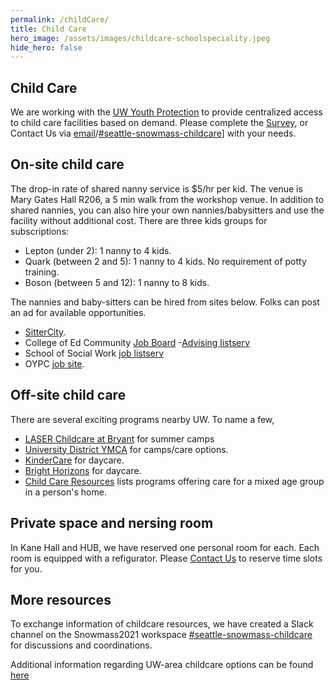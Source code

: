 ```yaml
---
permalink: /childCare/
title: Child Care
hero_image: /assets/images/childcare-schoolspeciality.jpeg
hide_hero: false
---
```


## Child Care

We are working with the [UW Youth Protection](https://www.washington.edu/youth/) to provide centralized access to child care facilities based on demand. Please complete the [Survey](https://forms.gle/erjFnaWbWVpYXJb69), or Contact Us via [email](mailto:snowmass-loc2022@uw.edu)/[#seattle-snowmass-childcare](https://snowmass2021.slack.com/archives/C03CMLBEJ0K)] with your needs.

## On-site child care

The drop-in rate of shared nanny service is $5/hr per kid. The venue is Mary Gates Hall R206, a 5 min walk from the workshop venue. In addition to shared nannies, you can also hire your own nannies/babysitters and use the facility without additional cost. There are three kids groups for subscriptions:
- Lepton (under 2): 1 nanny to 4 kids. 
- Quark (between 2 and 5): 1 nanny to 4 kids. No requirement of potty training.
- Boson (between 5 and 12): 1 nanny to 8 kids.

The nannies and baby-sitters can be hired from sites below. Folks can post an ad for available opportunities.
- [SitterCity](https://www.sittercity.com/uw).
- College of Ed Community [Job Board](https://sites.google.com/uw.edu/coejobs/home)
-[Advising listserv](http://mailman.u.washington.edu/mailman/listinfo/advisers)
- School of Social Work [job listserv](http://mailman13.u.washington.edu/mailman/listinfo/sswjobs)
- OYPC [job site](https://www.washington.edu/youth/youth-at-uw-events/summer-jobs-fair/).

## Off-site child care

There are several exciting programs nearby UW. To name a few,
- [LASER Childcare at Bryant](https://www.laserchildcare.org/sites/laser-at-bryant) for summer camps
- [University District YMCA](https://www.seattleymca.org/locations/university-family-ymca) for camps/care options.
- [KinderCare](https://www.kindercare.com/our-centers/seattle/wa/301786) for daycare.
- [Bright Horizons](https://child-care-preschool.brighthorizons.com/wa/seattle/uvillage) for daycare.
- [Child Care Resources](https://www.childcare.org/family-services/) lists programs offering care for a mixed age group in a person's home.

## Private space and nersing room

In Kane Hall and HUB, we have reserved one personal room for each. Each room is equipped with a refigurator. Please [Contact Us](mailto:snowmass-loc2022@uw.edu) to reserve time slots for you.

## More resources

To exchange information of childcare resources, we have created a Slack channel on the Snowmass2021 workspace [#seattle-snowmass-childcare](https://snowmass2021.slack.com/archives/C03CMLBEJ0K) for discussions and coordinations. 

Additional information regarding UW-area childcare options can be found [here](https://faculty.uwmedicine.org/school-and-child-care/)

